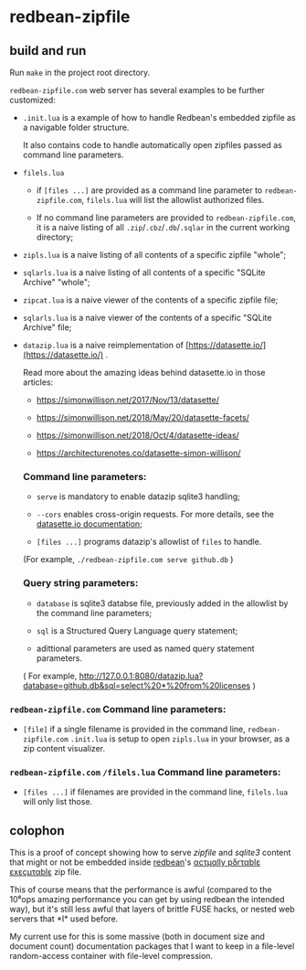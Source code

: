 # redbean-zipfile

## build and run

Run `make` in the project root directory.

`redbean-zipfile.com` web server has several examples to be further customized:

- `.init.lua` is a example of how to handle Redbean's embedded zipfile as a
  navigable folder structure.

  It also contains code to handle automatically open zipfiles passed as
  command line parameters.

- `filels.lua`

  - if `[files ...]` are provided as a command line parameter to
    `redbean-zipfile.com`, `filels.lua` will list the allowlist authorized
    files.

  - If no command line parameters are provided to `redbean-zipfile.com`, it is
    a naive listing of all `.zip`/`.cbz`/`.db`/`.sqlar` in the current working
    directory;

- `zipls.lua` is a naive listing of all contents of a specific zipfile "whole";

- `sqlarls.lua` is a naive listing of all contents of a specific "SQLite Archive" "whole";

- `zipcat.lua` is a naive viewer of the contents of a specific zipfile file;

- `sqlarls.lua` is a naive viewer of the contents of a specific "SQLite Archive" file;

- `datazip.lua` is a naive reimplementation of
  [https://datasette.io/](https://datasette.io/) .

  Read more about the amazing ideas behind datasette.io in those articles:

  - https://simonwillison.net/2017/Nov/13/datasette/

  - https://simonwillison.net/2018/May/20/datasette-facets/

  - https://simonwillison.net/2018/Oct/4/datasette-ideas/

  - https://architecturenotes.co/datasette-simon-willison/

  ### Command line parameters:

  - `serve` is mandatory to enable datazip sqlite3 handling;

  - `--cors` enables cross-origin requests. For more details, see the
    [datasette.io documentation](https://docs.datasette.io/en/stable/json_api.html#json-api);

  - `[files ...]` programs datazip's allowlist of `files` to handle.

  (For example, `./redbean-zipfile.com serve github.db` )

  ### Query string parameters:

  - `database` is sqlite3 databse file, previously added in the allowlist by
    the command line parameters;

  - `sql` is a Structured Query Language query statement;

  - adittional parameters are used as named query statement parameters.

  ( For example,
  http://127.0.0.1:8080/datazip.lua?database=github.db&sql=select%20*%20from%20licenses )

### `redbean-zipfile.com` Command line parameters:

- `[file]` if a single filename is provided in the command line,
  `redbean-zipfile.com` `.init.lua` is setup to open `zipls.lua`
  in your browser, as a zip content visualizer.

### `redbean-zipfile.com` `/filels.lua` Command line parameters:

- `[files ...]` if filenames are provided in the command line, `filels.lua`
  will only list those.

## colophon

This is a proof of concept showing how to serve _zipfile_ and _sqlite3_ content
that might or not be embedded inside [redbean](https://redbean.dev/)'s
[αcτµαlly pδrταblε εxεcµταblε](https://justine.lol/ape.html) zip file.

This of course means that the performance is awful (compared to the 10⁶ops
amazing performance you can get by using redbean the intended way), but it's
still less awful that layers of brittle FUSE hacks, or nested web servers that
\*I\* used before.

My current use for this is some massive (both in document size and document
count) documentation packages that I want to keep in a file-level
random-access container with file-level compression.
